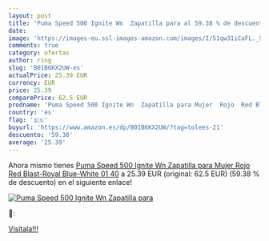 ```yaml
---
layout: post
title: 'Puma Speed 500 Ignite Wn  Zapatilla para al 59.38 % de descuento'
date: 
image: 'https://images-eu.ssl-images-amazon.com/images/I/51qw31iCaFL._SL200_.jpg'
comments: true
category: ofertas
author: ring
slug: 'B01B6KX2UW-es'
actualPrice: 25.39 EUR
currency: EUR
price: 25.39
comparePrice: 62.5 EUR
prodname: 'Puma Speed 500 Ignite Wn  Zapatilla para Mujer  Rojo  Red Blast-Royal Blue-White 01   40'
country: 'es'
flag: '🇪🇸'
buyurl: 'https://www.amazon.es/dp/B01B6KX2UW/?tag=tolees-21'
descuento: '59.38'
average: '25.39'
---
```


Ahora mismo tienes [Puma Speed 500 Ignite Wn  Zapatilla para Mujer  Rojo  Red Blast-Royal Blue-White 01   40](https://www.amazon.es/dp/B01B6KX2UW/?tag=tolees-21) a 25.39 EUR (original: 62.5 EUR) (59.38 %  de descuento) en el siguiente enlace!

[![Puma Speed 500 Ignite Wn  Zapatilla para](https://images-eu.ssl-images-amazon.com/images/I/51qw31iCaFL._SL200_.jpg)](https://www.amazon.es/dp/B01B6KX2UW/?tag=tolees-21)

🔎:


[Visítala!!!](https://www.amazon.es/dp/B01B6KX2UW/?tag=tolees-21)
